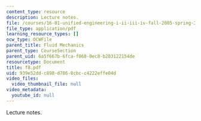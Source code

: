 ```yaml
---
content_type: resource
description: Lecture notes.
file: /courses/16-01-unified-engineering-i-ii-iii-iv-fall-2005-spring-2006/939e52ddc898d7868cbcc4222effe04d_f8.pdf
file_type: application/pdf
learning_resource_types: []
ocw_type: OCWFile
parent_title: Fluid Mechanics
parent_type: CourseSection
parent_uid: 6a5f667b-6fca-f068-0ec8-b203122154de
resourcetype: Document
title: f8.pdf
uid: 939e52dd-c898-d786-8cbc-c4222effe04d
video_files:
  video_thumbnail_file: null
video_metadata:
  youtube_id: null
---
```

Lecture notes.